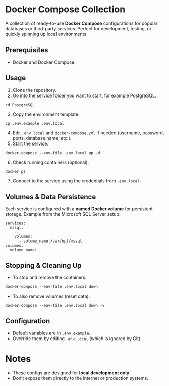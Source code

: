 # Docker Compose Collection

A collection of ready-to-use **Docker Compose** configurations for popular databases or third-party services. Perfect for development, testing, or quickly spinning up local environments.

## Prerequisites

- Docker and Docker Compose.

## Usage

1. Clone the repository.
2. Go into the service folder you want to start, for example PostgreSQL.

```
cd PostgreSQL
```

3. Copy the environment template.

```
cp .env.example .env.local
```

4. Edit `.env.local` and `docker-compose.yml` if needed (username, password, ports, database name, etc.).
5. Start the service.

```
docker-compose --env-file .env.local up -d
```

6. Check running containers (optional).

```
docker ps
```

7. Connect to the service using the credentials from `.env.local`.

## Volumes & Data Persistence

Each service is configured with a **named Docker volume** for persistent storage.
Example from the Microsoft SQL Server setup:

```
services:
  mssql:
    ...
    volumes:
      - volume_name:/var/opt/mssql
volumes:
  volume_name:
```

## Stopping & Cleaning Up

- To stop and remove the containers.

```
docker-compose --env-file .env.local down
```

- To also remove volumes (reset data).

```
docker-compose --env-file .env.local down -v
```

## Configuration

- Default variables are in `.env.example`.
- Override them by editing `.env.local` (which is ignored by Git).

# Notes

- These configs are designed for **local development only**.
- Don’t expose them directly to the internet or production systems.
